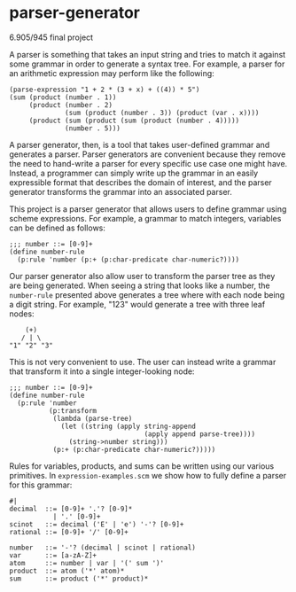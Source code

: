 # parser-generator
6.905/945 final project

A parser is something that takes an input string and tries to match it against some grammar in order to generate a syntax tree. For example, a parser for an arithmetic expression may perform like the following:

```
(parse-expression "1 + 2 * (3 + x) + ((4)) * 5")
(sum (product (number . 1))
     (product (number . 2)
              (sum (product (number . 3)) (product (var . x))))
     (product (sum (product (sum (product (number . 4)))))
              (number . 5)))
```

A parser generator, then, is a tool that takes user-defined grammar and generates a parser. Parser generators are convenient because they remove the need to hand-write a parser for every specific use case one might have. Instead, a programmer can simply write up the grammar in an easily expressible format that describes the domain of interest, and the parser generator transforms the grammar into an associated parser. 

This project is a parser generator that allows users to define grammar using scheme expressions. For example, a grammar to match integers, variables can be defined as follows:

```
;;; number ::= [0-9]+
(define number-rule
  (p:rule 'number (p:+ (p:char-predicate char-numeric?))))
```

Our parser generator also allow user to transform the parser tree as they are being generated. When seeing a string that looks like a number, the `number-rule` presented above generates a tree where with each node being a digit string. For example, "123" would generate a tree with three leaf nodes:

```
    (+)
   / | \   
"1" "2" "3"
```

This is not very convenient to use. The user can instead write a grammar that transform it into a single integer-looking node:

```
;;; number ::= [0-9]+
(define number-rule
  (p:rule 'number
          (p:transform
           (lambda (parse-tree)
             (let ((string (apply string-append
                                  (apply append parse-tree))))
               (string->number string)))
           (p:+ (p:char-predicate char-numeric?)))))
```

Rules for variables, products, and sums can be written using our various primitives. In `expression-examples.scm` we show how to fully define a parser for this grammar:

```
#|
decimal  ::= [0-9]+ '.'? [0-9]*
           | '.' [0-9]+
scinot   ::= decimal ('E' | 'e') '-'? [0-9]+
rational ::= [0-9]+ '/' [0-9]+

number   ::= '-'? (decimal | scinot | rational)
var      ::= [a-zA-Z]+
atom     ::= number | var | '(' sum ')'
product  ::= atom ('*' atom)*
sum      ::= product ('*' product)*
```
